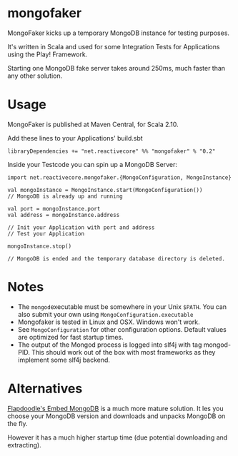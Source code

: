 mongofaker
==========

MongoFaker kicks up a temporary MongoDB instance for testing purposes.

It's written in Scala and used for some Integration Tests for Applications using the Play! Framework.

Starting one MongoDB fake server takes around 250ms, much faster than any other solution.

Usage
=====

MongoFaker is published at Maven Central, for Scala 2.10.

Add these lines to your Applications' build.sbt

    libraryDependencies += "net.reactivecore" %% "mongofaker" % "0.2"

Inside your Testcode you can spin up a MongoDB Server:

    import net.reactivecore.mongofaker.{MongoConfiguration, MongoInstance}
    
    val mongoInstance = MongoInstance.start(MongoConfiguration())
    // MongoDB is already up and running
    
    val port = mongoInstance.port
    val address = mongoInstance.address
   
    // Init your Application with port and address
    // Test your Application
    
    mongoInstance.stop()
    
    // MongoDB is ended and the temporary database directory is deleted.


Notes
=====

* The `mongod`executable must be somewhere in your Unix `$PATH`. You can also submit your own using `MongoConfiguration.executable`
* Mongofaker is tested in Linux and OSX. Windows won't work.
* See `MongoConfiguration` for other configuration options. Default values are optimized for fast startup times.
* The output of the Mongod process is logged into slf4j with tag mongod-PID. This should work out of the box with most frameworks as they implement some slf4j backend.


Alternatives
============

[Flapdoodle's Embed MongoDB](https://github.com/flapdoodle-oss/de.flapdoodle.embed.mongo) is a much more mature solution. It les you choose your MongoDB version and downloads and unpacks MongoDB on the fly. 

However it has a much higher startup time (due potential downloading and extracting).
